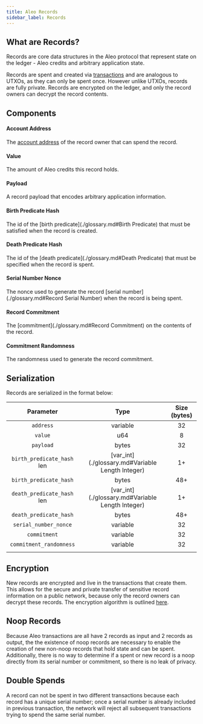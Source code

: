 ```yaml
---
title: Aleo Records
sidebar_label: Records
---
```


## What are Records?

Records are core data structures in the Aleo protocol that represent state on the ledger - Aleo credits and arbitrary application state.

Records are spent and created via [transactions](./transactions.md) and are analogous to UTXOs, as they can only be spent once. However unlike UTXOs, records are fully private. 
Records are encrypted on the ledger, and only the record owners can decrypt the record contents.

## Components

#### Account Address

The [account address](./account.md#Address) of the record owner that can spend the record.

#### Value

The amount of Aleo credits this record holds.

#### Payload

A record payload that encodes arbitrary application information.

#### Birth Predicate Hash

The id of the [birth predicate](./glossary.md#Birth Predicate) that must be satisfied when the record is created.

#### Death Predicate Hash

The id of the [death predicate](./glossary.md#Death Predicate) that must be specified when the record is spent.

#### Serial Number Nonce

The nonce used to generate the record [serial number](./glossary.md#Record Serial Number) when the record is being spent.

#### Record Commitment

The [commitment](./glossary.md#Record Commitment) on the contents of the record.

#### Commitment Randomness

The randomness used to generate the record commitment.

## Serialization

Records are serialized in the format below:

|          Parameter          |                       Type                       | Size (bytes) |
|:---------------------------:|:------------------------------------------------:|:------------:|
|          `address`          |                     variable                     |      32      |
|           `value`           |                        u64                       |       8      |
|          `payload`          |                       bytes                      |      32      |
| `birth_predicate_hash` len  | [var_int](./glossary.md#Variable Length Integer) |      1+      |
|    `birth_predicate_hash`   |                       bytes                      |      48+     |
| `death_predicate_hash` len  | [var_int](./glossary.md#Variable Length Integer) |      1+      |
|    `death_predicate_hash`   |                       bytes                      |      48+     |
|    `serial_number_nonce`    |                     variable                     |      32      |
|         `commitment`        |                     variable                     |      32      |
|   `commitment_randomness`   |                     variable                     |      32      |
|                             |                                                  |              |

## Encryption

New records are encrypted and live in the transactions that create them. 
This allows for the secure and private transfer of sensitive record information on a public network, 
because only the record owners can decrypt these records. The encryption algorithm is outlined [here]().

## Noop Records

Because Aleo transactions are all have 2 records as input and 2 records as output, the the existence of noop records are necessary to enable the creation of new non-noop records that hold state and can be spent.
Additionally, there is no way to determine if a spent or new record is a noop directly from its serial number or commitment, so there is no leak of privacy.

## Double Spends

A record can not be spent in two different transactions because each record has a unique serial number; once a serial number is already included in previous transaction, the network will reject all subsequent transactions trying to spend the same serial number. 
